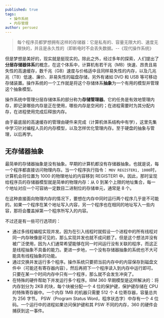 ```yaml
---
published: true
tags:
  - 操作系统
  - 内存管理
author: persuez
---
```

> 每个程序员都梦想拥有这样的存储器：它是私有的、容量无限大的、速度无限快的，并且是永久性的（即断电时不会丢失数据。--《现代操作系统》

但是梦想是美好的，现实就是挺现实的。除此之外，经过多年的探索，人们提出了**分层存储器体系**的概念，在这个体系中，计算机有若干兆（MB）快速、昂贵且易失性的高速缓存，数千兆（GB）速度与价格适中且同样易失性的内存，以及几兆兆（TB）低速、廉价、非易失性的磁盘存储，另外有诸如 DVD 和 USB 等可移动存储装置。操作系统的一个工作就是将这个存储体系**抽象**为一个有用的模型并管理这个抽象模型。

操作系统中管理分层存储体系的部分称为**存储管理器**。它的任务是有效地管理内存，即记录哪些内存是正在使用，哪些内存是空闲的；在进程需要时为其分配内存，在进程使用完成后释放内存。

由于最底层的高速缓存的管理由硬件来完成（计算机体系结构中有学），这里先集中学习针对编程人员的内存模型，以及怎样优化管理内存。至于硬盘的抽象与管理，以后再学。

## 无存储器抽象
最简单的存储器抽象是没有抽象。早期的计算机都没有存储器抽象。也就是说，每一个程序都直接访问物理内存。当一个程序执行指令：
```MOV REGISTER1, 1000```时，计算机会将位置为 1000 的物理地址的内容移到 REGISTER1 中。因此，那时呈现给程序员的存储器模型就是简单的物理内存：从 0 到某个上限的地址集合，每一个地址对应一个可容纳一定数目二进制位的存储单元，通常是 8 个。

在这种直接面向物理内存的情况下，要想在内存中同时运行两个程序几乎是不可能的。如果一个程序在某个地址写入内容，另一个程序也在相同的地址写入一些内容，那将会覆盖掉第一个程序所写入的内容。

不过还是有一些可行选项的：
- 通过多线程编程实现并发。因为在引入线程时就假设一个进程中的所有线程对同一内存映像是可见的，那么实现并发也就不成问题了。但是这个想法并没有被广泛使用，因为人们通常希望能够在同一时间运行没有关联的程序，而这正是线程抽象不具备的能力。更进一步地，一个没有存储器抽象的系统也不大可能具有线程抽象的功能。
- 通过交换并发运行多个程序。操作系统只要把当前内存中的内容保存到磁盘文件中（可能还有寄存器内容），然后再把下一个程序读入到内存中运行即可。只要在某一个时间内存中只有一个程序，那么就不会发生冲突了。
- 在特殊的硬件帮助下并发运行多个程序。IBM 360 早期模型是这样解决的：将内存划分为 2KB 的块，每个块被分配一个 4 位的保护键，保护键存储在 CPU 的特殊寄存器中。一个内存 1MB 的机器只需要 512 个 4 位寄存器，容量总共为 256 字节。 PSW（Program Status Word，程序状态字）中存有一个 4 位码。一个运行中的进程如果访问保护键和其 PSW 不同的内存，360 的硬件会捕获到这一事件。
